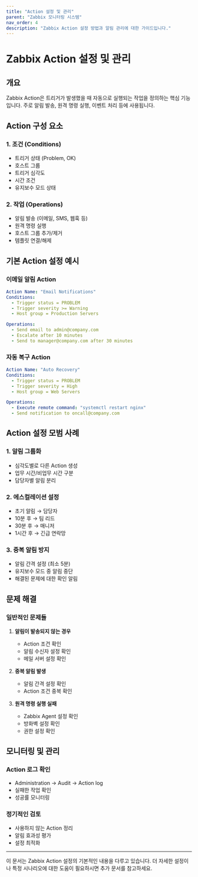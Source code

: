 ```yaml
---
title: "Action 설정 및 관리"
parent: "Zabbix 모니터링 시스템"
nav_order: 4
description: "Zabbix Action 설정 방법과 알림 관리에 대한 가이드입니다."
---
```


# Zabbix Action 설정 및 관리

## 개요

Zabbix Action은 트리거가 발생했을 때 자동으로 실행되는 작업을 정의하는 핵심 기능입니다. 주로 알림 발송, 원격 명령 실행, 이벤트 처리 등에 사용됩니다.

## Action 구성 요소

### 1. 조건 (Conditions)
- 트리거 상태 (Problem, OK)
- 호스트 그룹
- 트리거 심각도
- 시간 조건
- 유지보수 모드 상태

### 2. 작업 (Operations)
- 알림 발송 (이메일, SMS, 웹훅 등)
- 원격 명령 실행
- 호스트 그룹 추가/제거
- 템플릿 연결/해제

## 기본 Action 설정 예시

### 이메일 알림 Action

```yaml
Action Name: "Email Notifications"
Conditions:
  - Trigger status = PROBLEM
  - Trigger severity >= Warning
  - Host group = Production Servers

Operations:
  - Send email to admin@company.com
  - Escalate after 10 minutes
  - Send to manager@company.com after 30 minutes
```

### 자동 복구 Action

```yaml
Action Name: "Auto Recovery"
Conditions:
  - Trigger status = PROBLEM
  - Trigger severity = High
  - Host group = Web Servers

Operations:
  - Execute remote command: "systemctl restart nginx"
  - Send notification to oncall@company.com
```

## Action 설정 모범 사례

### 1. 알림 그룹화
- 심각도별로 다른 Action 생성
- 업무 시간/비업무 시간 구분
- 담당자별 알림 분리

### 2. 에스컬레이션 설정
- 초기 알림 → 담당자
- 10분 후 → 팀 리드
- 30분 후 → 매니저
- 1시간 후 → 긴급 연락망

### 3. 중복 알림 방지
- 알림 간격 설정 (최소 5분)
- 유지보수 모드 중 알림 중단
- 해결된 문제에 대한 확인 알림

## 문제 해결

### 일반적인 문제들

1. **알림이 발송되지 않는 경우**
   - Action 조건 확인
   - 알림 수신자 설정 확인
   - 메일 서버 설정 확인

2. **중복 알림 발생**
   - 알림 간격 설정 확인
   - Action 조건 중복 확인

3. **원격 명령 실행 실패**
   - Zabbix Agent 설정 확인
   - 방화벽 설정 확인
   - 권한 설정 확인

## 모니터링 및 관리

### Action 로그 확인
- Administration → Audit → Action log
- 실패한 작업 확인
- 성공률 모니터링

### 정기적인 검토
- 사용하지 않는 Action 정리
- 알림 효과성 평가
- 설정 최적화

---

이 문서는 Zabbix Action 설정의 기본적인 내용을 다루고 있습니다. 더 자세한 설정이나 특정 시나리오에 대한 도움이 필요하시면 추가 문서를 참고하세요. 